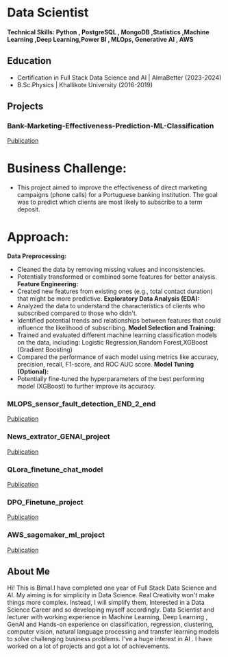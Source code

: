 # Data Scientist

#### Technical Skills: Python , PostgreSQL , MongoDB ,Statistics ,Machine Learning ,Deep Learning,Power BI , MLOps, Generative AI  , AWS


## Education								       		
- Certification in Full Stack Data Science and AI 	| AlmaBetter  (2023-2024)	 			        		
- B.Sc.Physics | Khallikote University  (2016-2019)


## Projects
### Bank-Marketing-Effectiveness-Prediction-ML-Classification
[Publication](https://github.com/bimal-bp/Bank-Marketing-Effectiveness-Prediction-ML-Classification)

# Business Challenge:
- This project aimed to improve the effectiveness of direct marketing campaigns (phone calls) for a Portuguese banking institution. The goal was to predict which clients are most likely to subscribe to a term deposit.

# Approach:

**Data Preprocessing:**
- Cleaned the data by removing missing values and inconsistencies.
- Potentially transformed or combined some features for better analysis.
**Feature Engineering:**
- Created new features from existing ones (e.g., total contact duration) that might be more predictive.
**Exploratory Data Analysis (EDA):**
- Analyzed the data to understand the characteristics of clients who subscribed compared to those who didn't.
- Identified potential trends and relationships between features that could influence the likelihood of subscribing.
**Model Selection and Training:**
- Trained and evaluated different machine learning classification models on the data, including:
Logistic Regression,Random Forest,XGBoost (Gradient Boosting)
- Compared the performance of each model using metrics like accuracy, precision, recall, F1-score, and ROC AUC score.
**Model Tuning (Optional):**
- Potentially fine-tuned the hyperparameters of the best performing model (XGBoost) to further improve its accuracy.

### MLOPS_sensor_fault_detection_END_2_end
[Publication](https://github.com/bimal-bp/MLOPS_sensor_fault_detection_END_2_end)

### News_extrator_GENAI_project
[Publication](https://github.com/bimal-bp/News_extrator_GENAI_project)

### QLora_finetune_chat_model
[Publication](https://github.com/bimal-bp/QLora_finetune_chat_model)

### DPO_Finetune_project
[Publication](https://github.com/bimal-bp/DPO_Finetune_project)

### AWS_sagemaker_ml_project
[Publication](https://github.com/bimal-bp/AWS_sagemaker_ml_project)


## About Me

Hi! This is Bimal.I have completed one year of Full Stack Data Science and AI. My aiming is for simplicity in Data Science. Real Creativity won't make things more complex. Instead, I will simplify them, Interested in a Data Science Career and so developing myself accordingly. Data Scientist and lecturer with working experience in Machine Learning, Deep Learning , GenAI and Hands-on experience on classification, regression, clustering, computer vision, natural language processing and transfer learning models to solve challenging business problems. I've a huge interest in AI . I have worked on  a lot of projects and got a lot of achievements.


